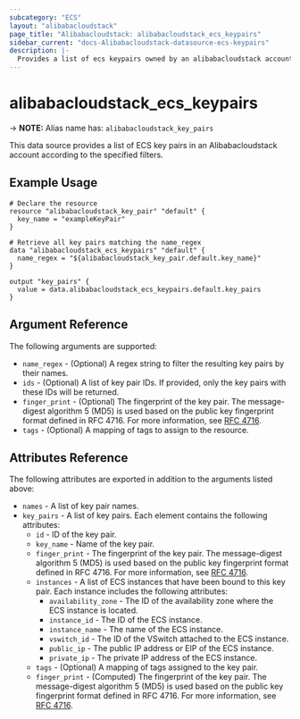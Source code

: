 ```yaml
---
subcategory: "ECS"
layout: "alibabacloudstack"
page_title: "Alibabacloudstack: alibabacloudstack_ecs_keypairs"
sidebar_current: "docs-Alibabacloudstack-datasource-ecs-keypairs"
description: |- 
  Provides a list of ecs keypairs owned by an alibabacloudstack account.
---
```


# alibabacloudstack_ecs_keypairs
-> **NOTE:** Alias name has: `alibabacloudstack_key_pairs`

This data source provides a list of ECS key pairs in an Alibabacloudstack account according to the specified filters.

## Example Usage

```hcl
# Declare the resource
resource "alibabacloudstack_key_pair" "default" {
  key_name = "exampleKeyPair"
}

# Retrieve all key pairs matching the name_regex
data "alibabacloudstack_ecs_keypairs" "default" {
  name_regex = "${alibabacloudstack_key_pair.default.key_name}"
}

output "key_pairs" {
  value = data.alibabacloudstack_ecs_keypairs.default.key_pairs
}
```

## Argument Reference

The following arguments are supported:

* `name_regex` - (Optional) A regex string to filter the resulting key pairs by their names.
* `ids` - (Optional) A list of key pair IDs. If provided, only the key pairs with these IDs will be returned.
* `finger_print` - (Optional) The fingerprint of the key pair. The message-digest algorithm 5 (MD5) is used based on the public key fingerprint format defined in RFC 4716. For more information, see [RFC 4716](https://tools.ietf.org/html/rfc4716).
* `tags` - (Optional) A mapping of tags to assign to the resource.

## Attributes Reference

The following attributes are exported in addition to the arguments listed above:

* `names` - A list of key pair names.
* `key_pairs` - A list of key pairs. Each element contains the following attributes:
  * `id` - ID of the key pair.
  * `key_name` - Name of the key pair.
  * `finger_print` - The fingerprint of the key pair. The message-digest algorithm 5 (MD5) is used based on the public key fingerprint format defined in RFC 4716. For more information, see [RFC 4716](https://tools.ietf.org/html/rfc4716).
  * `instances` - A list of ECS instances that have been bound to this key pair. Each instance includes the following attributes:
    * `availability_zone` - The ID of the availability zone where the ECS instance is located.
    * `instance_id` - The ID of the ECS instance.
    * `instance_name` - The name of the ECS instance.
    * `vswitch_id` - The ID of the VSwitch attached to the ECS instance.
    * `public_ip` - The public IP address or EIP of the ECS instance.
    * `private_ip` - The private IP address of the ECS instance.
  * `tags` - (Optional) A mapping of tags assigned to the key pair.
  * `finger_print` - (Computed) The fingerprint of the key pair. The message-digest algorithm 5 (MD5) is used based on the public key fingerprint format defined in RFC 4716. For more information, see [RFC 4716](https://tools.ietf.org/html/rfc4716).